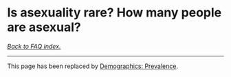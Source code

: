 # Is asexuality rare? How many people are asexual?

[*Back to FAQ index.*](https://github.com/MissTeapot/LGBT-Wikis/blob/main/github_wiki/asexuality/faq.md)

---

This page has been replaced by [Demographics: Prevalence](https://github.com/MissTeapot/LGBT-Wikis/blob/main/github_wiki/asexuality/demographics.md#wiki_prevalence).